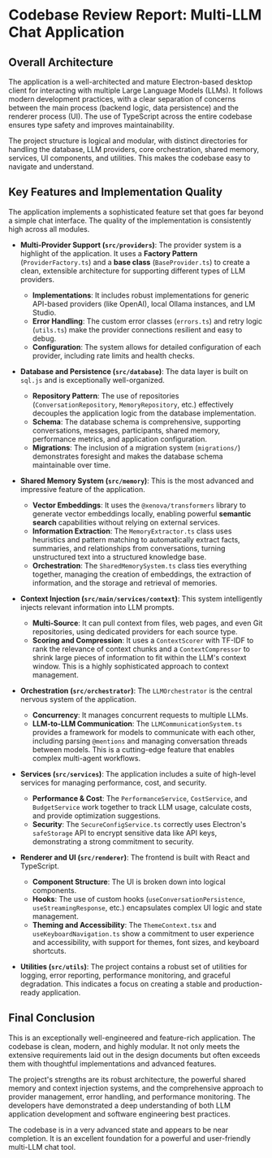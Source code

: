 # Codebase Review Report: Multi-LLM Chat Application

## Overall Architecture

The application is a well-architected and mature Electron-based desktop client for interacting with multiple Large Language Models (LLMs). It follows modern development practices, with a clear separation of concerns between the main process (backend logic, data persistence) and the renderer process (UI). The use of TypeScript across the entire codebase ensures type safety and improves maintainability.

The project structure is logical and modular, with distinct directories for handling the database, LLM providers, core orchestration, shared memory, services, UI components, and utilities. This makes the codebase easy to navigate and understand.

## Key Features and Implementation Quality

The application implements a sophisticated feature set that goes far beyond a simple chat interface. The quality of the implementation is consistently high across all modules.

*   **Multi-Provider Support (`src/providers`)**: The provider system is a highlight of the application. It uses a **Factory Pattern** (`ProviderFactory.ts`) and a **base class** (`BaseProvider.ts`) to create a clean, extensible architecture for supporting different types of LLM providers.
    *   **Implementations**: It includes robust implementations for generic API-based providers (like OpenAI), local Ollama instances, and LM Studio.
    *   **Error Handling**: The custom error classes (`errors.ts`) and retry logic (`utils.ts`) make the provider connections resilient and easy to debug.
    *   **Configuration**: The system allows for detailed configuration of each provider, including rate limits and health checks.

*   **Database and Persistence (`src/database`)**: The data layer is built on `sql.js` and is exceptionally well-organized.
    *   **Repository Pattern**: The use of repositories (`ConversationRepository`, `MemoryRepository`, etc.) effectively decouples the application logic from the database implementation.
    *   **Schema**: The database schema is comprehensive, supporting conversations, messages, participants, shared memory, performance metrics, and application configuration.
    *   **Migrations**: The inclusion of a migration system (`migrations/`) demonstrates foresight and makes the database schema maintainable over time.

*   **Shared Memory System (`src/memory`)**: This is the most advanced and impressive feature of the application.
    *   **Vector Embeddings**: It uses the `@xenova/transformers` library to generate vector embeddings locally, enabling powerful **semantic search** capabilities without relying on external services.
    *   **Information Extraction**: The `MemoryExtractor.ts` class uses heuristics and pattern matching to automatically extract facts, summaries, and relationships from conversations, turning unstructured text into a structured knowledge base.
    *   **Orchestration**: The `SharedMemorySystem.ts` class ties everything together, managing the creation of embeddings, the extraction of information, and the storage and retrieval of memories.

*   **Context Injection (`src/main/services/context`)**: This system intelligently injects relevant information into LLM prompts.
    *   **Multi-Source**: It can pull context from files, web pages, and even Git repositories, using dedicated providers for each source type.
    *   **Scoring and Compression**: It uses a `ContextScorer` with TF-IDF to rank the relevance of context chunks and a `ContextCompressor` to shrink large pieces of information to fit within the LLM's context window. This is a highly sophisticated approach to context management.

*   **Orchestration (`src/orchestrator`)**: The `LLMOrchestrator` is the central nervous system of the application.
    *   **Concurrency**: It manages concurrent requests to multiple LLMs.
    *   **LLM-to-LLM Communication**: The `LLMCommunicationSystem.ts` provides a framework for models to communicate with each other, including parsing `@mentions` and managing conversation threads between models. This is a cutting-edge feature that enables complex multi-agent workflows.

*   **Services (`src/services`)**: The application includes a suite of high-level services for managing performance, cost, and security.
    *   **Performance & Cost**: The `PerformanceService`, `CostService`, and `BudgetService` work together to track LLM usage, calculate costs, and provide optimization suggestions.
    *   **Security**: The `SecureConfigService.ts` correctly uses Electron's `safeStorage` API to encrypt sensitive data like API keys, demonstrating a strong commitment to security.

*   **Renderer and UI (`src/renderer`)**: The frontend is built with React and TypeScript.
    *   **Component Structure**: The UI is broken down into logical components.
    *   **Hooks**: The use of custom hooks (`useConversationPersistence`, `useStreamingResponse`, etc.) encapsulates complex UI logic and state management.
    *   **Theming and Accessibility**: The `ThemeContext.tsx` and `useKeyboardNavigation.ts` show a commitment to user experience and accessibility, with support for themes, font sizes, and keyboard shortcuts.

*   **Utilities (`src/utils`)**: The project contains a robust set of utilities for logging, error reporting, performance monitoring, and graceful degradation. This indicates a focus on creating a stable and production-ready application.

## Final Conclusion

This is an exceptionally well-engineered and feature-rich application. The codebase is clean, modern, and highly modular. It not only meets the extensive requirements laid out in the design documents but often exceeds them with thoughtful implementations and advanced features.

The project's strengths are its robust architecture, the powerful shared memory and context injection systems, and the comprehensive approach to provider management, error handling, and performance monitoring. The developers have demonstrated a deep understanding of both LLM application development and software engineering best practices.

The codebase is in a very advanced state and appears to be near completion. It is an excellent foundation for a powerful and user-friendly multi-LLM chat tool.
